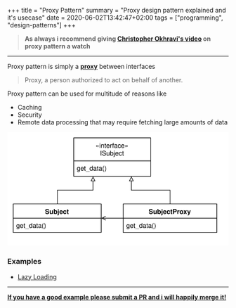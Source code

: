 +++
title = "Proxy Pattern"
summary = "Proxy design pattern explained and it's usecase"
date = 2020-06-02T13:42:47+02:00
tags = ["programming", "design-patterns"]
+++

> **As always i recommend giving [Christopher Okhravi's video](https://www.youtube.com/watch?v=NwaabHqPHeM) on proxy pattern a watch**

---

Proxy pattern is simply a [**proxy**](https://www.lexico.com/en/definition/proxy) between interfaces
> Proxy, a person authorized to act on behalf of another.

Proxy pattern can be used for multitude of reasons like
- Caching
- Security
- Remote data processing that may require fetching large amounts of data

![UML Diagram](/design-patterns/proxy/pattern.svg)

### Examples
- [Lazy Loading](examples/lazy-loading)

---

[**If you have a good example please submit a PR and i will happily merge it!**](https://github.com/sandorex/cheatsheets)
